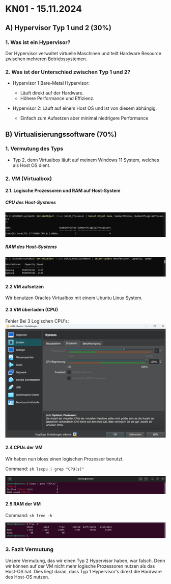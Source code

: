 # KN01 - 15.11.2024

## A) Hypervisor Typ 1 und 2 (30%)

### 1. Was ist ein Hypervisor?

Der Hypervisor verwaltet virtuelle Maschinen und teilt Hardware Resource zwischen mehreren Betriebssystemen.

### 2. Was ist der Unterschied zwischen Typ 1 und 2?

- Hypervisor 1 Bare-Metal Hypervisor:
  - Läuft direkt auf der Hardware.
  - Höhere Performance und Effizienz.

- Hypervisor 2: Läuft auf einem Host OS und ist von diesem abhängig.

  - Einfach zum Aufsetzen aber minimal niedrigere Performance

## B) Virtualisierungssoftware (70%)

### 1. Vermutung des Typs

- Typ 2, denn Virtualbox läuft auf meinem Windows 11 System, welches als Host OS dient.

### 2. VM (Virtualbox)

#### 2.1. Logische Prozessoren und RAM auf Host-System

##### CPU des Host-Systems

  ![CPU des Host-Systems](../../Images/KN01/CPU-Host.png)

##### RAM des Host-Systems

  ![RAM des Host-Systems](../../Images/KN01/RAM-Host.png)

#### 2.2 VM aufsetzen

Wir benutzen Oracles Virtualbox mit einem Ubuntu Linux System.

#### 2.3 VM überladen (CPU)

Fehler Bei 3 Logischen CPU's:
![Fehlermeldung der Virtualbox](../../Images/KN01/Error-CPUs.png)

#### 2.4 CPUs der VM

Wir haben nun bloss einen logischen Prozessor benutzt.

Command: ```sh lscpu | grep "CPU(s)"```

![Ubuntu VM Terminal](../../Images/KN01/VM-Screenshot-CPU.png)

#### 2.5 RAM der VM

Command: ```sh free -h```

![Ubuntu VM Terminal](../../Images/KN01/VM-Screenshot-RAM.png)

### 3. Fazit Vermutung

Unsere Vermutung, das wir einen Typ 2 Hypervisor haben, war falsch. Denn wir können auf der VM nicht mehr logische Prozessoren nutzen als das Host-OS hat. Dies liegt daran, dass Typ 1 Hypervisor's direkt die Hardware des Host-OS nutzen.
